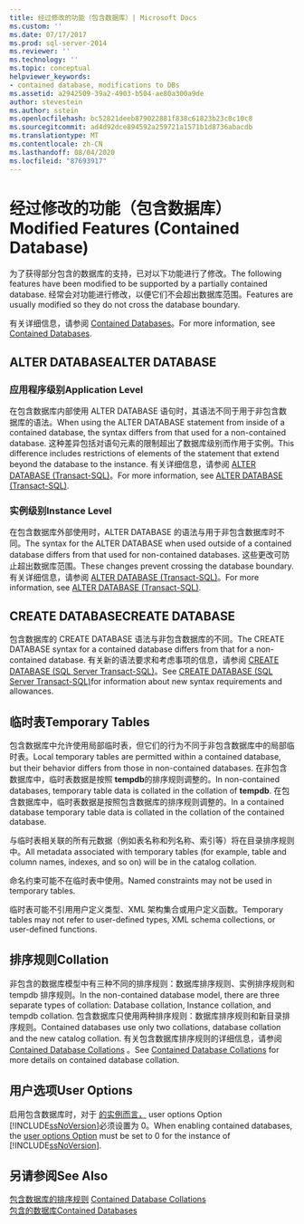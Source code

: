 ```yaml
---
title: 经过修改的功能（包含数据库）| Microsoft Docs
ms.custom: ''
ms.date: 07/17/2017
ms.prod: sql-server-2014
ms.reviewer: ''
ms.technology: ''
ms.topic: conceptual
helpviewer_keywords:
- contained database, modifications to DBs
ms.assetid: a2942509-39a2-4903-b504-ae80a300a9de
author: stevestein
ms.author: sstein
ms.openlocfilehash: bc52821deeb879022881f838c61823b23c0c10c8
ms.sourcegitcommit: ad4d92dce894592a259721a1571b1d8736abacdb
ms.translationtype: MT
ms.contentlocale: zh-CN
ms.lasthandoff: 08/04/2020
ms.locfileid: "87693917"
---
```

# <a name="modified-features-contained-database"></a><span data-ttu-id="986ab-102">经过修改的功能（包含数据库）</span><span class="sxs-lookup"><span data-stu-id="986ab-102">Modified Features (Contained Database)</span></span>
  <span data-ttu-id="986ab-103">为了获得部分包含的数据库的支持，已对以下功能进行了修改。</span><span class="sxs-lookup"><span data-stu-id="986ab-103">The following features have been modified to be supported by a partially contained database.</span></span> <span data-ttu-id="986ab-104">经常会对功能进行修改，以便它们不会超出数据库范围。</span><span class="sxs-lookup"><span data-stu-id="986ab-104">Features are usually modified so they do not cross the database boundary.</span></span>  
  
 <span data-ttu-id="986ab-105">有关详细信息，请参阅 [Contained Databases](contained-databases.md)。</span><span class="sxs-lookup"><span data-stu-id="986ab-105">For more information, see [Contained Databases](contained-databases.md).</span></span>  
  
## <a name="alter-database"></a><span data-ttu-id="986ab-106">ALTER DATABASE</span><span class="sxs-lookup"><span data-stu-id="986ab-106">ALTER DATABASE</span></span>  
  
### <a name="application-level"></a><span data-ttu-id="986ab-107">应用程序级别</span><span class="sxs-lookup"><span data-stu-id="986ab-107">Application Level</span></span>  
 <span data-ttu-id="986ab-108">在包含数据库内部使用 ALTER DATABASE 语句时，其语法不同于用于非包含数据库的语法。</span><span class="sxs-lookup"><span data-stu-id="986ab-108">When using the ALTER DATABASE statement from inside of a contained database, the syntax differs from that used for a non-contained database.</span></span> <span data-ttu-id="986ab-109">这种差异包括对语句元素的限制超出了数据库级别而作用于实例。</span><span class="sxs-lookup"><span data-stu-id="986ab-109">This difference includes restrictions of elements of the statement that extend beyond the database to the instance.</span></span> <span data-ttu-id="986ab-110">有关详细信息，请参阅 [ALTER DATABASE (Transact-SQL)](/sql/t-sql/statements/alter-database-transact-sql)。</span><span class="sxs-lookup"><span data-stu-id="986ab-110">For more information, see [ALTER DATABASE &#40;Transact-SQL&#41;](/sql/t-sql/statements/alter-database-transact-sql).</span></span>  
  
### <a name="instance-level"></a><span data-ttu-id="986ab-111">实例级别</span><span class="sxs-lookup"><span data-stu-id="986ab-111">Instance Level</span></span>  
 <span data-ttu-id="986ab-112">在包含数据库外部使用时，ALTER DATABASE 的语法与用于非包含数据库时不同。</span><span class="sxs-lookup"><span data-stu-id="986ab-112">The syntax for the ALTER DATABASE when used outside of a contained database differs from that used for non-contained databases.</span></span> <span data-ttu-id="986ab-113">这些更改可防止超出数据库范围。</span><span class="sxs-lookup"><span data-stu-id="986ab-113">These changes prevent crossing the database boundary.</span></span> <span data-ttu-id="986ab-114">有关详细信息，请参阅 [ALTER DATABASE (Transact-SQL)](/sql/t-sql/statements/alter-database-transact-sql)。</span><span class="sxs-lookup"><span data-stu-id="986ab-114">For more information, see [ALTER DATABASE &#40;Transact-SQL&#41;](/sql/t-sql/statements/alter-database-transact-sql).</span></span>  
  
## <a name="create-database"></a><span data-ttu-id="986ab-115">CREATE DATABASE</span><span class="sxs-lookup"><span data-stu-id="986ab-115">CREATE DATABASE</span></span>  
 <span data-ttu-id="986ab-116">包含数据库的 CREATE DATABASE 语法与非包含数据库的不同。</span><span class="sxs-lookup"><span data-stu-id="986ab-116">The CREATE DATABASE syntax for a contained database differs from that for a non-contained database.</span></span> <span data-ttu-id="986ab-117">有关新的语法要求和考虑事项的信息，请参阅 [CREATE DATABASE (SQL Server Transact-SQL)](/sql/t-sql/statements/create-database-sql-server-transact-sql)。</span><span class="sxs-lookup"><span data-stu-id="986ab-117">See [CREATE DATABASE &#40;SQL Server Transact-SQL&#41;](/sql/t-sql/statements/create-database-sql-server-transact-sql)for information about new syntax requirements and allowances.</span></span>  
  
## <a name="temporary-tables"></a><span data-ttu-id="986ab-118">临时表</span><span class="sxs-lookup"><span data-stu-id="986ab-118">Temporary Tables</span></span>  
 <span data-ttu-id="986ab-119">包含数据库中允许使用局部临时表，但它们的行为不同于非包含数据库中的局部临时表。</span><span class="sxs-lookup"><span data-stu-id="986ab-119">Local temporary tables are permitted within a contained database, but their behavior differs from those in non-contained databases.</span></span> <span data-ttu-id="986ab-120">在非包含数据库中，临时表数据是按照 **tempdb**的排序规则调整的。</span><span class="sxs-lookup"><span data-stu-id="986ab-120">In non-contained databases, temporary table data is collated in the collation of **tempdb**.</span></span> <span data-ttu-id="986ab-121">在包含数据库中，临时表数据是按照包含数据库的排序规则调整的。</span><span class="sxs-lookup"><span data-stu-id="986ab-121">In a contained database temporary table data is collated in the collation of the contained database.</span></span>  
  
 <span data-ttu-id="986ab-122">与临时表相关联的所有元数据（例如表名称和列名称、索引等）将在目录排序规则中。</span><span class="sxs-lookup"><span data-stu-id="986ab-122">All metadata associated with temporary tables (for example, table and column names, indexes, and so on) will be in the catalog collation.</span></span>  
  
 <span data-ttu-id="986ab-123">命名约束可能不在临时表中使用。</span><span class="sxs-lookup"><span data-stu-id="986ab-123">Named constraints may not be used in temporary tables.</span></span>  
  
 <span data-ttu-id="986ab-124">临时表可能不引用用户定义类型、XML 架构集合或用户定义函数。</span><span class="sxs-lookup"><span data-stu-id="986ab-124">Temporary tables may not refer to user-defined types, XML schema collections, or user-defined functions.</span></span>  
  
## <a name="collation"></a><span data-ttu-id="986ab-125">排序规则</span><span class="sxs-lookup"><span data-stu-id="986ab-125">Collation</span></span>  
 <span data-ttu-id="986ab-126">非包含的数据库模型中有三种不同的排序规则：数据库排序规则、实例排序规则和 tempdb 排序规则。</span><span class="sxs-lookup"><span data-stu-id="986ab-126">In the non-contained database model, there are three separate types of collation: Database collation, Instance collation, and tempdb collation.</span></span> <span data-ttu-id="986ab-127">包含数据库只使用两种排序规则：数据库排序规则和新目录排序规则。</span><span class="sxs-lookup"><span data-stu-id="986ab-127">Contained databases use only two collations, database collation and the new catalog collation.</span></span> <span data-ttu-id="986ab-128">有关包含数据库排序规则的详细信息，请参阅 [Contained Database Collations](contained-database-collations.md) 。</span><span class="sxs-lookup"><span data-stu-id="986ab-128">See [Contained Database Collations](contained-database-collations.md) for more details on contained database collation.</span></span>  
  
## <a name="user-options"></a><span data-ttu-id="986ab-129">用户选项</span><span class="sxs-lookup"><span data-stu-id="986ab-129">User Options</span></span>  
 <span data-ttu-id="986ab-130">启用包含数据库时，对于 [的实例而言，](../../database-engine/configure-windows/configure-the-user-options-server-configuration-option.md) user options Option [!INCLUDE[ssNoVersion](../../includes/ssnoversion-md.md)]必须设置为 0。</span><span class="sxs-lookup"><span data-stu-id="986ab-130">When enabling contained databases, the [user options Option](../../database-engine/configure-windows/configure-the-user-options-server-configuration-option.md) must be set to 0 for the instance of [!INCLUDE[ssNoVersion](../../includes/ssnoversion-md.md)].</span></span>  
  
## <a name="see-also"></a><span data-ttu-id="986ab-131">另请参阅</span><span class="sxs-lookup"><span data-stu-id="986ab-131">See Also</span></span>  
 <span data-ttu-id="986ab-132">[包含数据库的排序规则](contained-database-collations.md) </span><span class="sxs-lookup"><span data-stu-id="986ab-132">[Contained Database Collations](contained-database-collations.md) </span></span>  
 [<span data-ttu-id="986ab-133">包含的数据库</span><span class="sxs-lookup"><span data-stu-id="986ab-133">Contained Databases</span></span>](contained-databases.md)  
  
  
